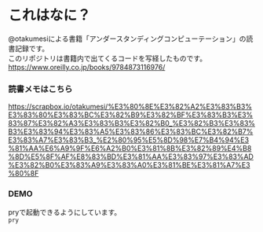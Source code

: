 # これはなに？

@otakumesiによる書籍「アンダースタンディングコンピューテーション」の読書記録です。  
このリポジトリは書籍内で出てくるコードを写経したものです。  
https://www.oreilly.co.jp/books/9784873116976/  

### 読書メモはこちら
https://scrapbox.io/otakumesi/%E3%80%8E%E3%82%A2%E3%83%B3%E3%83%80%E3%83%BC%E3%82%B9%E3%82%BF%E3%83%B3%E3%83%87%E3%82%A3%E3%83%B3%E3%82%B0_%E3%82%B3%E3%83%B3%E3%83%94%E3%83%A5%E3%83%86%E3%83%BC%E3%82%B7%E3%83%A7%E3%83%B3_%E2%80%95%E5%8D%98%E7%B4%94%E3%81%AA%E6%A9%9F%E6%A2%B0%E3%81%8B%E3%82%89%E4%B8%8D%E5%8F%AF%E8%83%BD%E3%81%AA%E3%83%97%E3%83%AD%E3%82%B0%E3%83%A9%E3%83%A0%E3%81%BE%E3%81%A7%E3%80%8F

### DEMO
pryで起動できるようにしています。  
`pry`
